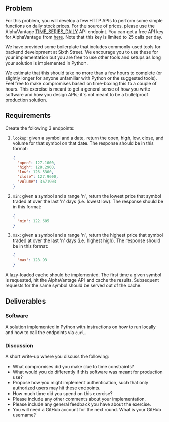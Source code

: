 ## Problem

For this problem, you will develop a few HTTP APIs to perform some simple functions on daily stock prices. For the
source of prices, please use the AlphaVantage [TIME_SERIES_DAILY](https://www.alphavantage.co/documentation/#daily) API
endpoint. You can get a free API key for AlphaVantage from [here](https://www.alphavantage.co/support/#api-key). Note
that this key is limited to 25 calls per day.

We have provided some boilerplate that includes commonly-used tools for backend development at Sixth Street. We
encourage you to use these for your implementation but you are free to use other tools and setups as long your solution
is implemented in Python.

We estimate that this should take no more than a few hours to complete (or slightly longer for anyone unfamiliar with
Python or the suggested tools).  Feel free to make compromises based on time-boxing this to a couple of hours. This
exercise is meant to get a general sense of how you write software and how you design APIs; it's not meant to be a
bulletproof production solution.

## Requirements

Create the following 3 endpoints:
  1. `lookup`: given a symbol and a date, return the open, high, low, close, and volume for that symbol on that date.
      The response should be in this format:
      ```json
      {
        "open": 127.1000, 
        "high": 128.2900,
        "low": 126.5300,
        "close": 127.9600,
        "volume": 3671903
      }
      ```
  2. `min`: given a symbol and a range 'n', return the lowest price that symbol traded at over the last 'n' days (i.e.
      lowest low). The response should be in this format:
      ```json
      {
        "min": 122.685
      }
      ```
  3. `max`: given a symbol and a range 'n', return the highest price that symbol traded at over the last 'n' days (i.e.
     highest high). The response should be in this format:
      ```json
      {
        "max": 128.93
      }
      ```

A lazy-loaded cache should be implemented. The first time a given symbol is requested, hit the AlphaVantage API and
cache the results. Subsequent requests for the same symbol should be served out of the cache.

## Deliverables

### Software

A solution implemented in Python with instructions on how to run locally and how to call the endpoints via `curl`.

### Discussion

A short write-up where you discuss the following:

  - What compromises did you make due to time constraints?
  - What would you do differently if this software was meant for production use?
  - Propose how you might implement authentication, such that only authorized users may hit these endpoints.
  - How much time did you spend on this exercise?
  - Please include any other comments about your implementation.
  - Please include any general feedback you have about the exercise.
  - You will need a GitHub account for the next round. What is your GitHub username?
